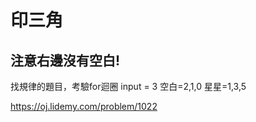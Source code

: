 # 印三角

## 注意右邊沒有空白!

找規律的題目，考驗for迴圈
input = 3
空白=2,1,0
星星=1,3,5

https://oj.lidemy.com/problem/1022
